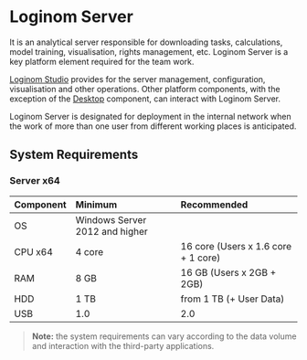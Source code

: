 # Loginom Server

It is an analytical server responsible for downloading tasks, calculations, model training, visualisation, rights management, etc. Loginom Server is a key platform element required for the team work.

 [Loginom Studio](../studio/README.md) provides for the server management, configuration, visualisation and other operations. Other platform components, with the exception of the [Desktop](../desktop/README.md) component, can interact with Loginom Server.

Loginom Server is designated for deployment in the internal network when the work of more than one user from different working places is anticipated.

## System Requirements

### Server x64

| Component | Minimum | Recommended |
|:--------- |:-------------|:------------- |
| OS | Windows Server 2012 and higher | |
| CPU x64 | 4 core | 16 core (Users x 1.6 core + 1 core) |
| RAM | 8 GB | 16 GB (Users x 2GB + 2GB) |
| HDD | 1 TB | from 1 ТB (+ User Data) |
| USB | 1.0 | 2.0 |

> **Note:** the system requirements can vary according to the data volume and interaction with the third-party applications.
